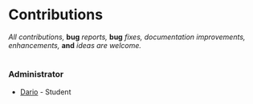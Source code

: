 # Contributions


_All contributions,_ **bug** _reports,_ **bug** _fixes, documentation improvements, enhancements,_ **and** _ideas are welcome._

#
### Administrator 
- [Dario](https://github.com/Dim9393) - Student
#
